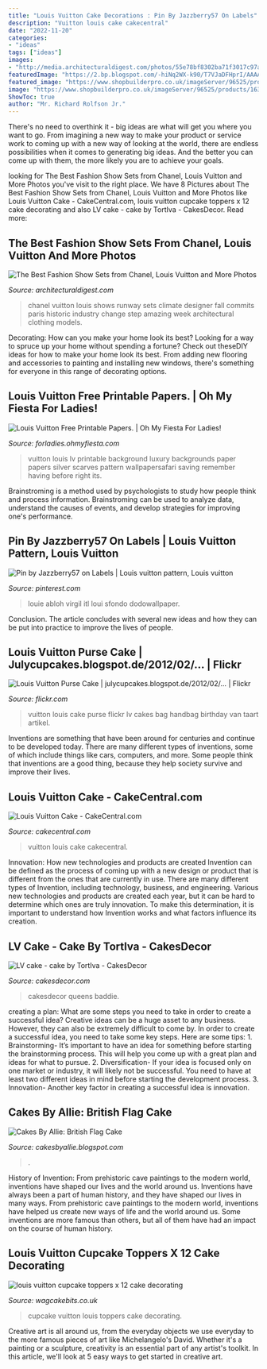 ```yaml
---
title: "Louis Vuitton Cake Decorations : Pin By Jazzberry57 On Labels"
description: "Vuitton louis cake cakecentral"
date: "2022-11-20"
categories:
- "ideas"
tags: ["ideas"]
images:
- "http://media.architecturaldigest.com/photos/55e78bf8302ba71f3017c97a/master/pass/dam-images-set-design-fashion-shows-fashion-shows-06-chanel-fall-12.jpg"
featuredImage: "https://2.bp.blogspot.com/-hiNq2WX-k90/T7VJaDFHprI/AAAAAAAABAE/BjA7hk8Hx98/s1600/IMG-20120510-01184.jpg"
featured_image: "https://www.shopbuilderpro.co.uk/imageServer/96525/products/1634417-main.jpg?cache4.0=1585055864"
image: "https://www.shopbuilderpro.co.uk/imageServer/96525/products/1634417-main.jpg?cache4.0=1585055864"
ShowToc: true
author: "Mr. Richard Rolfson Jr."
---
```



There's no need to overthink it - big ideas are what will get you where you want to go. From imagining a new way to make your product or service work to coming up with a new way of looking at the world, there are endless possibilities when it comes to generating big ideas. And the better you can come up with them, the more likely you are to achieve your goals.

	

		
looking for The Best Fashion Show Sets from Chanel, Louis Vuitton and More Photos you've visit to the right place. We have 8 Pictures about The Best Fashion Show Sets from Chanel, Louis Vuitton and More Photos like Louis Vuitton Cake - CakeCentral.com, louis vuitton cupcake toppers x 12 cake decorating and also LV cake - cake by TortIva - CakesDecor. Read more:
		
    
## The Best Fashion Show Sets From Chanel, Louis Vuitton And More Photos

<img loading=lazy src="http://media.architecturaldigest.com/photos/55e78bf8302ba71f3017c97a/master/pass/dam-images-set-design-fashion-shows-fashion-shows-06-chanel-fall-12.jpg" onerror="this.onerror=null;this.src='https://tse2.mm.bing.net/th?id=OIP.VWaZ3oo2qrvNJpYobkKXmAHaE8&amp;pid=15.1';" alt="The Best Fashion Show Sets from Chanel, Louis Vuitton and More Photos">

_Source: architecturaldigest.com_

>chanel vuitton louis shows runway sets climate designer fall commits paris historic industry change step amazing week architectural clothing models. 

	

Decorating: How can you make your home look its best?
Looking for a way to spruce up your home without spending a fortune? Check out theseDIY ideas for how to make your home look its best. From adding new flooring and accessories to painting and installing new windows, there's something for everyone in this range of decorating options.

    
## Louis Vuitton Free Printable Papers. | Oh My Fiesta For Ladies!

<img loading=lazy src="http://4.bp.blogspot.com/-_KoJAqmrqWU/Vgn1anJ6cVI/AAAAAAAGBJg/htAcswUy-HE/s1600/louis-vuitton-logo-silver-and-black.jpg" onerror="this.onerror=null;this.src='https://tse2.mm.bing.net/th?id=OIP.6bnommfDhsqOt_TvJOH58gHaGl&amp;pid=15.1';" alt="Louis Vuitton Free Printable Papers. | Oh My Fiesta For Ladies!">

_Source: forladies.ohmyfiesta.com_

>vuitton louis lv printable background luxury backgrounds paper papers silver scarves pattern wallpapersafari saving remember having before right its. 

	

Brainstroming is a method used by psychologists to study how people think and process information. Brainstroming can be used to analyze data, understand the causes of events, and develop strategies for improving one's performance.

    
## Pin By Jazzberry57 On Labels | Louis Vuitton Pattern, Louis Vuitton

<img loading=lazy src="https://i.pinimg.com/736x/28/ef/22/28ef22312ab58d855f4f49b1e6ff8ef6.jpg" onerror="this.onerror=null;this.src='https://tse4.mm.bing.net/th?id=OIP.t9PIm-ofYjkA4BNT4GqrRgHaIY&amp;pid=15.1';" alt="Pin by Jazzberry57 on Labels | Louis vuitton pattern, Louis vuitton">

_Source: pinterest.com_

>louie abloh virgil itl loui sfondo dodowallpaper. 

	

Conclusion.
The article concludes with several new ideas and how they can be put into practice to improve the lives of people.

    
## Louis Vuitton Purse Cake | Julycupcakes.blogspot.de/2012/02/… | Flickr

<img loading=lazy src="https://c2.staticflickr.com/8/7141/6813233253_f4b3fd4e9f_b.jpg" onerror="this.onerror=null;this.src='https://tse3.mm.bing.net/th?id=OIP.zwdbwHdvNb-dHviLDhS_-QHaF-&amp;pid=15.1';" alt="Louis Vuitton Purse Cake | julycupcakes.blogspot.de/2012/02/… | Flickr">

_Source: flickr.com_

>vuitton louis cake purse flickr lv cakes bag handbag birthday van taart artikel. 

	

Inventions are something that have been around for centuries and continue to be developed today. There are many different types of inventions, some of which include things like cars, computers, and more. Some people think that inventions are a good thing, because they help society survive and improve their lives.

    
## Louis Vuitton Cake - CakeCentral.com

<img loading=lazy src="https://cdn001.cakecentral.com/gallery/2015/03/900_936475iI2Z_louis-vuitton-cake.jpg" onerror="this.onerror=null;this.src='https://tse1.mm.bing.net/th?id=OIP.T5QTGKG3OJbZL5cZslfJ5QHaK-&amp;pid=15.1';" alt="Louis Vuitton Cake - CakeCentral.com">

_Source: cakecentral.com_

>vuitton louis cake cakecentral. 

	

Innovation: How new technologies and products are created
Invention can be defined as the process of coming up with a new design or product that is different from the ones that are currently in use. There are many different types of Invention, including technology, business, and engineering. 
 Various new technologies and products are created each year, but it can be hard to determine which ones are truly innovation. To make this determination, it is important to understand how Invention works and what factors influence its creation.

    
## LV Cake - Cake By TortIva - CakesDecor

<img loading=lazy src="https://pic.cakesdecor.com/m/4faf00f93f1449b48d403d8744b28a97.jpg" onerror="this.onerror=null;this.src='https://tse1.mm.bing.net/th?id=OIP.uoBaLZFtcuJYGen0iWBafwHaKE&amp;pid=15.1';" alt="LV cake - cake by TortIva - CakesDecor">

_Source: cakesdecor.com_

>cakesdecor queens baddie. 

	

creating a plan: What are some steps you need to take in order to create a successful idea?
Creative ideas can be a huge asset to any business. However, they can also be extremely difficult to come by. In order to create a successful idea, you need to take some key steps. Here are some tips: 1. Brainstorming- It’s important to have an idea for something before starting the brainstorming process. This will help you come up with a great plan and ideas for what to pursue. 2. Diversification- If your idea is focused only on one market or industry, it will likely not be successful. You need to have at least two different ideas in mind before starting the development process. 3. Innovation- Another key factor in creating a successful idea is innovation.

    
## Cakes By Allie: British Flag Cake

<img loading=lazy src="https://2.bp.blogspot.com/-hiNq2WX-k90/T7VJaDFHprI/AAAAAAAABAE/BjA7hk8Hx98/s1600/IMG-20120510-01184.jpg" onerror="this.onerror=null;this.src='https://tse4.mm.bing.net/th?id=OIP.aKP64GnsTCe4kmovGUmXMgHaJ4&amp;pid=15.1';" alt="Cakes By Allie: British Flag Cake">

_Source: cakesbyallie.blogspot.com_

>. 

	

History of Invention: From prehistoric cave paintings to the modern world, inventions have shaped our lives and the world around us.
Inventions have always been a part of human history, and they have shaped our lives in many ways. From prehistoric cave paintings to the modern world, inventions have helped us create new ways of life and the world around us. Some inventions are more famous than others, but all of them have had an impact on the course of human history.

    
## Louis Vuitton Cupcake Toppers X 12 Cake Decorating

<img loading=lazy src="https://www.shopbuilderpro.co.uk/imageServer/96525/products/1634417-main.jpg?cache4.0=1585055864" onerror="this.onerror=null;this.src='https://tse1.mm.bing.net/th?id=OIP.k3ZK9l4ETIV7fF2-T6L4mQHaJ4&amp;pid=15.1';" alt="louis vuitton cupcake toppers x 12 cake decorating">

_Source: wagcakebits.co.uk_

>cupcake vuitton louis toppers cake decorating. 

	

Creative art is all around us, from the everyday objects we use everyday to the more famous pieces of art like Michelangelo's David. Whether it's a painting or a sculpture, creativity is an essential part of any artist's toolkit. In this article, we'll look at 5 easy ways to get started in creative art.

